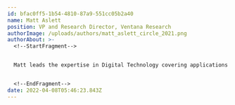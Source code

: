 ```yaml
---
id: bfac0ff5-1b54-4810-87a9-551cc05b2a40
name: Matt Aslett
position: VP and Research Director, Ventana Research
authorImage: /uploads/authors/matt_aslett_circle_2021.png
authorAbout: >-
  <!--StartFragment-->


  Matt leads the expertise in Digital Technology covering applications and technology that improve the readiness and resilience of business and IT operations. His focus areas of expertise and market coverage include: analytics and data, artificial intelligence and machine learning, blockchain, cloud computing, collaborative and conversational computing, extended reality, Internet of Things, mobile computing and robotic automation.


  <!--EndFragment-->
date: 2022-04-08T05:46:23.843Z
---
```

